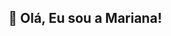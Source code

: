  ## 💜 Olá, Eu sou a <strong>Mariana!</strong>
 <!--
<img src="https://raw.githubusercontent.com/MicaelliMedeiros/micaellimedeiros/master/image/computer-illustration.png" min-width="200px" max-width="200px" width="200px" align="right" alt="Computador iuriCode">

<p align="left"> 
 👩‍💻 Estou cursando o 10º período de Engenharia de Computação na PUC Minas
</p>
<!--
<p align="left">
  🦄 Linguagens: <strong>Java, HTML, CSS, Javascript.</strong>
</p>

<p align="left">
  💼 Ferramentas: <strong>Github, Visual Studio Code, IntelliJ IDEA.</strong>
</p>
-->
<!--
<p align="left">
  🧚🏻 Estou Aprendendo: <strong> Unreal Engine</strong>
</p>

<br>
<!--
<p align="left">
  💌 Entre em contato comigo através dos links abaixo: ⤵️
</p>
<!--
<p align="left">
  <a href="mailto:marianagsoares02@gmail.com" alt="Gmail">
  <img src="https://img.shields.io/badge/-Gmail-FF0000?style=flat-square&labelColor=FF0000&logo=gmail&logoColor=white&link=marianagsoares02@gmail.com" /></a>
<!--
  <a href="https://www.linkedin.com/in/mariana-gs/" alt="Linkedin">
  <img src="https://img.shields.io/badge/-Linkedin-0e76a8?style=flat-square&logo=Linkedin&logoColor=white&link=https://www.linkedin.com/in/mariana-gs/" /></a>
  -->
<br>

<!--
## ⭐ Informações sobre minha conta GitHub

 <p align="left"> <img src="https://komarev.com/ghpvc/?username=Mariana-gs&color=green" alt="Visualizações do Perfil" /></p>


<div align="center">
  <a href="https://github.com/Mariana-gs">
    <img height="150em" src="https://github-readme-stats.vercel.app/api?username=Mariana-gs&count_private=true&include_all_commits=true&show_icons=true&theme=panda&hide_border=false&show_owner=true"/>
    <img height="150em" src="https://github-readme-stats.vercel.app/api/top-langs/?username=Mariana-gs&theme=panda&hide_border=false&&layout=compact"/>
  </a>
</div>

<br>


<!--
![Java](https://img.shields.io/badge/java-%23ED8B00.svg?style=for-the-badge&logo=java&logoColor=white)
![HTML5](https://img.shields.io/badge/html5-%23E34F26.svg?style=for-the-badge&logo=html5&logoColor=white)
![CSS3](https://img.shields.io/badge/css3-%231572B6.svg?style=for-the-badge&logo=css3&logoColor=white)
![JavaScript](https://img.shields.io/badge/javascript-%23323330.svg?style=for-the-badge&logo=javascript&logoColor=%23F7DF1E)
![C++](https://img.shields.io/badge/c++-%2300599C.svg?style=for-the-badge&logo=c%2B%2B&logoColor=white)
![C](https://img.shields.io/badge/c-%2300599C.svg?style=for-the-badge&logo=c&logoColor=white)
![MySQL](https://img.shields.io/badge/mysql-%2300f.svg?style=for-the-badge&logo=mysql&logoColor=white)
![Flutter](https://img.shields.io/badge/Flutter-%2302569B.svg?style=for-the-badge&logo=Flutter&logoColor=white)
![Dart](https://img.shields.io/badge/dart-%230175C2.svg?style=for-the-badge&logo=dart&logoColor=white)
-->

<!--
<div align="center">
  
  ![Snake animation](https://github.com/danielbped/danielbped/blob/output/github-contribution-grid-snake.svg)
  
</div> -->


